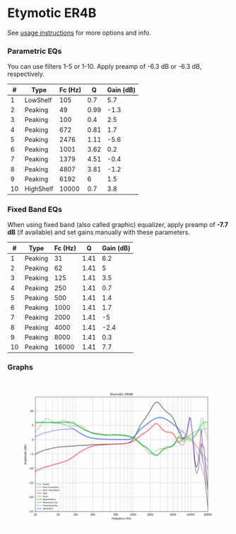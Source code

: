 # Etymotic ER4B
See [usage instructions](https://github.com/jaakkopasanen/AutoEq#usage) for more options and info.

### Parametric EQs
You can use filters 1-5 or 1-10. Apply preamp of -6.3 dB or -6.3 dB, respectively.

|   # | Type      |   Fc (Hz) |    Q |   Gain (dB) |
|-----|-----------|-----------|------|-------------|
|   1 | LowShelf  |       105 | 0.7  |         5.7 |
|   2 | Peaking   |        49 | 0.99 |        -1.3 |
|   3 | Peaking   |       100 | 0.4  |         2.5 |
|   4 | Peaking   |       672 | 0.81 |         1.7 |
|   5 | Peaking   |      2476 | 1.11 |        -5.6 |
|   6 | Peaking   |      1001 | 3.62 |         0.2 |
|   7 | Peaking   |      1379 | 4.51 |        -0.4 |
|   8 | Peaking   |      4807 | 3.81 |        -1.2 |
|   9 | Peaking   |      6192 | 6    |         1.5 |
|  10 | HighShelf |     10000 | 0.7  |         3.8 |

### Fixed Band EQs
When using fixed band (also called graphic) equalizer, apply preamp of **-7.7 dB** (if available) and set gains manually with these parameters.

|   # | Type    |   Fc (Hz) |    Q |   Gain (dB) |
|-----|---------|-----------|------|-------------|
|   1 | Peaking |        31 | 1.41 |         6.2 |
|   2 | Peaking |        62 | 1.41 |         5   |
|   3 | Peaking |       125 | 1.41 |         3.5 |
|   4 | Peaking |       250 | 1.41 |         0.7 |
|   5 | Peaking |       500 | 1.41 |         1.4 |
|   6 | Peaking |      1000 | 1.41 |         1.7 |
|   7 | Peaking |      2000 | 1.41 |        -5   |
|   8 | Peaking |      4000 | 1.41 |        -2.4 |
|   9 | Peaking |      8000 | 1.41 |         0.3 |
|  10 | Peaking |     16000 | 1.41 |         7.7 |

### Graphs
![](./Etymotic%20ER4B.png)
